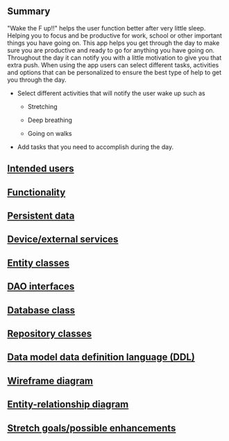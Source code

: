 ## Summary

"Wake the F up!!" helps the user function better after very little sleep. Helping you to focus and be productive for work, school or other important things you have going on. This app helps you get through the day to make sure you are productive and ready to go for anything you have going on. Throughout the day it can notify you with a little motivation to give you that extra push. When using the app users can select different tasks, activities and options that can be  personalized to ensure the best type of help to get you through the day.

* Select different activities that will notify the user wake up such as

	* Stretching

	* Deep breathing

	* Going on walks

* Add tasks that you need to accomplish during the day.

## [Intended users](https://rickyg08.github.io/wake-up/work/intended-users.html "Intended users")

## [Functionality](https://rickyg08.github.io/wake-up/work/functionality.html "Functionality")

## [Persistent data](https://rickyg08.github.io/wake-up/work/persistent-data.html "Persistent data")

## [Device/external services](https://rickyg08.github.io/wake-up/work/device-ext.html "Device/external services")

## [Entity classes](https://rickyg08.github.io/wake-up/work/entity-classes.html "Entity classes")

## [DAO interfaces](https://rickyg08.github.io/wake-up/work/dao-interfaces.html "DAO interfaces")

## [Database class](https://github.com/rickyG08/wake-up/blob/database/app/src/main/java/edu/cnm/deepdive/wakeup/service/WakeUpDatabase.java "Database class")

## [Repository classes](https://rickyg08.github.io/wake-up/work/repository-classes.html "Repository classes")

## [Data model data definition language (DDL)](https://rickyg08.github.io/wake-up/ddl.html "DDL")

## [Wireframe diagram](https://rickyg08.github.io/wake-up/work/wireframe.html "Wireframe diagram")

## [Entity-relationship diagram](erd.md)

## [Stretch goals/possible enhancements](https://rickyg08.github.io/wake-up/work/stretch-goals.html "Stretch goals/possible enhancements")
